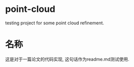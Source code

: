 # point-cloud
testing project for some point cloud refinement.

# 名称
这是对于一篇论文的代码实现, 这句话作为readme.md测试使用. 
